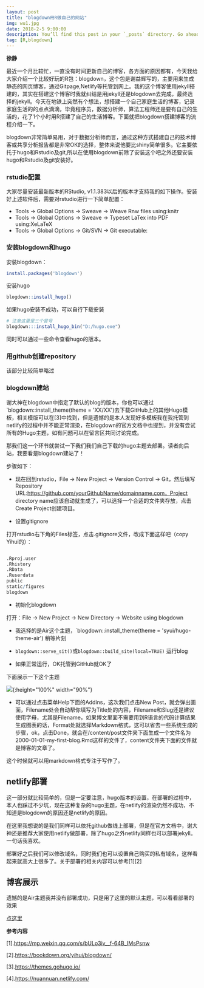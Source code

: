 ```yaml
---
layout: post
title: "blogdown用R做自己的网站"
img: wu1.jpg 
date: 2018-2-5 9:00:00 
description: You’ll find this post in your `_posts` directory. Go ahead and edit it and re-build the site to see your changes. # Add post description (optional)
tag: [R,blogdown]
---
```


**徐静**

最近一个月比较忙，一直没有时间更新自己的博客，各方面的原因都有，今天我给大家介绍一个比较好玩的R包：blogdown，这个包是谢益辉写的，主要用来生成静态的网页博客，通过Gitpage,Netlify等托管到网上。我的这个博客使用jekyll搭建的，其实在搭建这个博客时我就纠结是用jekyll还是blogdown去完成，最终选择的jekyll。今天在地铁上突然有个想法，想搭建一个自己家庭生活的博客，记录家庭生活的的点点滴滴，毕竟程序员，数据分析师，算法工程师还是要有自己的生活的，花了1个小时用R搭建了自己的生活博客。下面就把blogdown搭建博客的流程介绍一下。

blogdown非常简单易用，对于数据分析师而言，通过这种方式搭建自己的技术博客或共享分析报告都是非常OK的选择，整体来说他要比shiny简单很多。它主要依托于hugo和Rstudio及git,所以在使用blogdown前除了安装这个吧之外还要安装hugo和Rstudio及git安装好。


### rstudio配置

大家尽量安装最新版本的RStudio, v1.1.383以后的版本才支持我的如下操作。安装好上述软件后，需要对rstudio进行一下简单配置：

+ Tools -> Global Options -> Sweave -> Weave Rnw files using:knitr
+ Tools -> Global Options -> Sweave -> Typeset LaTex into PDF using:XeLaTeX
+ Tools -> Global Options -> Git/SVN -> Git executable:


### 安装blogdown和hugo

安装blogdown：

```r
install.packages('blogdown')
```

安装hugo

```r
blogdown::install_hugo()
```

如果hugo安装不成功，可以自行下载安装

```r
# 注意这里是三个冒号
blogdown:::install_hugo_bin("D:/hugo.exe")
```

同时可以通过一些命令查看hugo的版本。

### 用github创建repository

该部分比较简单略过

### blogdown建站

谢大神在blogdown中指定了默认的blog的版本，你也可以通过`blogdown::install_theme(theme = 'XX/XX')去下载GitHub上的其他Hugo模板，相关模版可以在[3]中找到，但是遗憾的是本人发现好多模板我在我托管到netlify的过程中并不能正常渲染，在blogdown的官方文档中也提到，并没有尝试所有的Hugo主题，如有问题可以在留言区共同讨论完成。

那我们这一个环节就尝试一下我们我们自己下载的hugo主题去部署。读者向后站，我要看是blogdown建站了！

步骤如下：

+ 现在回到rstudio，File -> New Project -> Version Control -> Git，然后填写Repository URL:https://github.com/yourGithubName/domainname.com，Project directory name应该自动就生成了，可以选择一个合适的文件夹存放，点击Create Project创建项目。

+ 设置gitignore

打开rstudio右下角的Files标签，点击.gitignore文件，改成下面这样吧（copy Yihui的）：

```r

.Rproj.user 
.Rhistory 
.RData
.Ruserdata
public
static/figures
blogdown

```

+ 初始化blogdown

打开：File -> New Project -> New Directory -> Website using blogdown

+ 我选择的是Air这个主题，`blogdown::install_theme(theme = 'syui/hugo-theme-air') 稍等片刻

+ `blogdown::serve_sit()`或`blogdown::build_site(local=TRUE)` 运行blog

+ 如果正常运行，OK托管到GitHub就OK了

下面展示一下这个主题

![]({{site.url}}/assets/bowen27/deos.gif){:height="100%" width="90%"}

+ 可以通过点击菜单Help下面的Addins，这次我们点击New Post，就会弹出画面，Filename处会自动帮你填写为Title处的内容，Filename和Slug还是建议使用字母，尤其是Filename，如果博文里面不需要用到R语言的代码计算结果生成图表的话，Format处就选择Markdown格式，这可以省去一些系统生成的步骤，ok，点击Done，就会在/content/post文件夹下面生成一个文件名为2000-01-01-my-first-blog.Rmd这样的文件了，content文件夹下面的文件就是博客的文章了。

这个时候就可以用markdown格式专注于写作了。



## netlify部署

这一部分就比较简单的，但是一定要注意，hugo版本的设置，在部署的过程中，本人也踩过不少坑，现在这种复杂的hugo主题，在netlify的渲染仍然不成功，不知道是blogdown的原因还是netlify的原因。

在这里我想说的是我们同样可以依托github做线上部署，但是在官方文档中，谢大神还是推荐大家使用netlify做部署，除了hugo之外netlify同样也可以部署jekyll。 一句话我喜欢。

部署好之后我们可以修改域名，同时我们也可以设置自己购买的私有域名，这样看起来就高大上很多了。关于部署的相关内容可以参考[1][2]


## 博客展示

遗憾的是Air主题我并没有部署成功，只是用了这里的默认主题，可以看看部署的效果

[点这里](https://nuannuan.netlify.com/)


**参考内容**

[1].https://mp.weixin.qq.com/s/bULo3iv__f-64B_IMsPsnw

[2].https://bookdown.org/yihui/blogdown/

[3].https://themes.gohugo.io/

[4].https://nuannuan.netlify.com/

